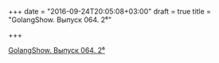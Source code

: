 +++
date = "2016-09-24T20:05:08+03:00"
draft = true
title = "GolangShow. Выпуск 064. 2⁶"

+++

<p><a href="http://golangshow.com/episode/2016/07-07-064/">GolangShow. Выпуск 064. 2⁶</a></p>
